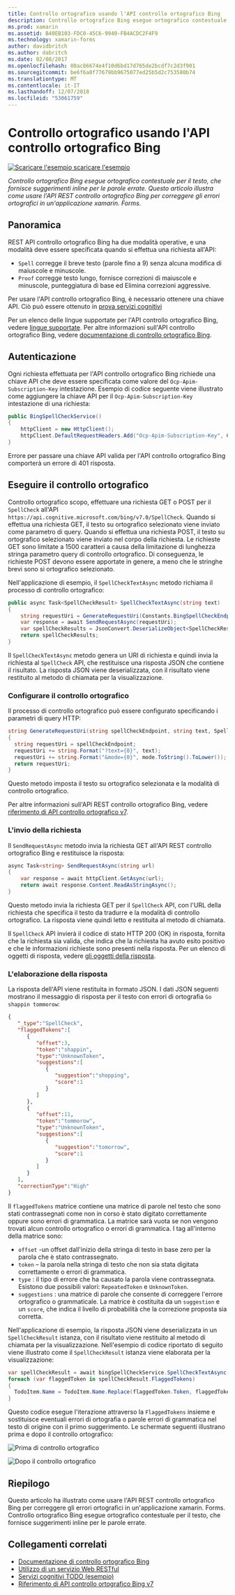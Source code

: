 ```yaml
---
title: Controllo ortografico usando l'API controllo ortografico Bing
description: Controllo ortografico Bing esegue ortografico contestuale per il testo, che fornisce suggerimenti inline per le parole errate. Questo articolo illustra come usare l'API REST controllo ortografico Bing per correggere gli errori ortografici in un'applicazione xamarin. Forms.
ms.prod: xamarin
ms.assetid: B40EB103-FDC0-45C6-9940-FB4ACDC2F4F9
ms.technology: xamarin-forms
author: davidbritch
ms.author: dabritch
ms.date: 02/08/2017
ms.openlocfilehash: 08ac86674e4f10d6bd17d765de2bcdf7c2d3f901
ms.sourcegitcommit: be6f6a8f77679bb9675077ed25b5d2c753580b74
ms.translationtype: MT
ms.contentlocale: it-IT
ms.lasthandoff: 12/07/2018
ms.locfileid: "53061759"
---
```

# <a name="spell-checking-using-the-bing-spell-check-api"></a>Controllo ortografico usando l'API controllo ortografico Bing

[![Scaricare l'esempio](~/media/shared/download.png) scaricare l'esempio](https://developer.xamarin.com/samples/xamarin-forms/WebServices/TodoCognitiveServices/)

_Controllo ortografico Bing esegue ortografico contestuale per il testo, che fornisce suggerimenti inline per le parole errate. Questo articolo illustra come usare l'API REST controllo ortografico Bing per correggere gli errori ortografici in un'applicazione xamarin. Forms._

## <a name="overview"></a>Panoramica

REST API controllo ortografico Bing ha due modalità operative, e una modalità deve essere specificata quando si effettua una richiesta all'API:

- `Spell` corregge il breve testo (parole fino a 9) senza alcuna modifica di maiuscole e minuscole.
- `Proof` corregge testo lungo, fornisce correzioni di maiuscole e minuscole, punteggiatura di base ed Elimina correzioni aggressive.

Per usare l'API controllo ortografico Bing, è necessario ottenere una chiave API. Ciò può essere ottenuto in [prova servizi cognitivi](https://azure.microsoft.com/try/cognitive-services/)

Per un elenco delle lingue supportate per l'API controllo ortografico Bing, vedere [lingue supportate](/azure/cognitive-services/bing-spell-check/bing-spell-check-supported-languages/). Per altre informazioni sull'API controllo ortografico Bing, vedere [documentazione di controllo ortografico Bing](/azure/cognitive-services/bing-spell-check/).

## <a name="authentication"></a>Autenticazione

Ogni richiesta effettuata per l'API controllo ortografico Bing richiede una chiave API che deve essere specificata come valore del `Ocp-Apim-Subscription-Key` intestazione. Esempio di codice seguente viene illustrato come aggiungere la chiave API per il `Ocp-Apim-Subscription-Key` intestazione di una richiesta:

```csharp
public BingSpellCheckService()
{
    httpClient = new HttpClient();
    httpClient.DefaultRequestHeaders.Add("Ocp-Apim-Subscription-Key", Constants.BingSpellCheckApiKey);
}
```

Errore per passare una chiave API valida per l'API controllo ortografico Bing comporterà un errore di 401 risposta.

## <a name="performing-spell-checking"></a>Eseguire il controllo ortografico

Controllo ortografico scopo, effettuare una richiesta GET o POST per il `SpellCheck` all'API `https://api.cognitive.microsoft.com/bing/v7.0/SpellCheck`. Quando si effettua una richiesta GET, il testo su ortografico selezionato viene inviato come parametro di query. Quando si effettua una richiesta POST, il testo su ortografico selezionato viene inviato nel corpo della richiesta. Le richieste GET sono limitate a 1500 caratteri a causa della limitazione di lunghezza stringa parametro query di controllo ortografico. Di conseguenza, le richieste POST devono essere apportate in genere, a meno che le stringhe brevi sono si ortografico selezionato.

Nell'applicazione di esempio, il `SpellCheckTextAsync` metodo richiama il processo di controllo ortografico:

```csharp
public async Task<SpellCheckResult> SpellCheckTextAsync(string text)
{
    string requestUri = GenerateRequestUri(Constants.BingSpellCheckEndpoint, text, SpellCheckMode.Spell);
    var response = await SendRequestAsync(requestUri);
    var spellCheckResults = JsonConvert.DeserializeObject<SpellCheckResult>(response);
    return spellCheckResults;
}
```

Il `SpellCheckTextAsync` metodo genera un URI di richiesta e quindi invia la richiesta al `SpellCheck` API, che restituisce una risposta JSON che contiene il risultato. La risposta JSON viene deserializzata, con il risultato viene restituito al metodo di chiamata per la visualizzazione.

### <a name="configuring-spell-checking"></a>Configurare il controllo ortografico

Il processo di controllo ortografico può essere configurato specificando i parametri di query HTTP:

```csharp
string GenerateRequestUri(string spellCheckEndpoint, string text, SpellCheckMode mode)
{
  string requestUri = spellCheckEndpoint;
  requestUri += string.Format("?text={0}", text);                         // text to spell check
  requestUri += string.Format("&mode={0}", mode.ToString().ToLower());    // spellcheck mode - proof or spell
  return requestUri;
}
```

Questo metodo imposta il testo su ortografico selezionata e la modalità di controllo ortografico.

Per altre informazioni sull'API REST controllo ortografico Bing, vedere [riferimento di API controllo ortografico v7](/rest/api/cognitiveservices/bing-spell-check-api-v7-reference/).

### <a name="sending-the-request"></a>L'invio della richiesta

Il `SendRequestAsync` metodo invia la richiesta GET all'API REST controllo ortografico Bing e restituisce la risposta:

```csharp
async Task<string> SendRequestAsync(string url)
{
    var response = await httpClient.GetAsync(url);
    return await response.Content.ReadAsStringAsync();
}
```

Questo metodo invia la richiesta GET per il `SpellCheck` API, con l'URL della richiesta che specifica il testo da tradurre e la modalità di controllo ortografico. La risposta viene quindi letto e restituita al metodo di chiamata.

Il `SpellCheck` API invierà il codice di stato HTTP 200 (OK) in risposta, fornita che la richiesta sia valida, che indica che la richiesta ha avuto esito positivo e che le informazioni richieste sono presenti nella risposta. Per un elenco di oggetti di risposta, vedere [gli oggetti della risposta](/rest/api/cognitiveservices/bing-spell-check-api-v7-reference#response-objects).

### <a name="processing-the-response"></a>L'elaborazione della risposta

La risposta dell'API viene restituita in formato JSON. I dati JSON seguenti mostrano il messaggio di risposta per il testo con errori di ortografia `Go shappin tommorow`:

```json
{  
   "_type":"SpellCheck",
   "flaggedTokens":[  
      {  
         "offset":3,
         "token":"shappin",
         "type":"UnknownToken",
         "suggestions":[  
            {  
               "suggestion":"shopping",
               "score":1
            }
         ]
      },
      {  
         "offset":11,
         "token":"tommorow",
         "type":"UnknownToken",
         "suggestions":[  
            {  
               "suggestion":"tomorrow",
               "score":1
            }
         ]
      }
   ],
   "correctionType":"High"
}
```

Il `flaggedTokens` matrice contiene una matrice di parole nel testo che sono stati contrassegnati come non in corso è stato digitato correttamente oppure sono errori di grammatica. La matrice sarà vuota se non vengono trovati alcun controllo ortografico o errori di grammatica. I tag all'interno della matrice sono:

- `offset` -un offset dall'inizio della stringa di testo in base zero per la parola che è stato contrassegnato.
- `token` – la parola nella stringa di testo che non sia stata digitata correttamente o errori di grammatica.
- `type` : il tipo di errore che ha causato la parola viene contrassegnata. Esistono due possibili valori: `RepeatedToken` e `UnknownToken`.
- `suggestions` : una matrice di parole che consente di correggere l'errore ortografico o grammaticale. La matrice è costituita da un `suggestion` e un `score`, che indica il livello di probabilità che la correzione proposta sia corretta.

Nell'applicazione di esempio, la risposta JSON viene deserializzata in un `SpellCheckResult` istanza, con il risultato viene restituito al metodo di chiamata per la visualizzazione. Nell'esempio di codice riportato di seguito viene illustrato come il `SpellCheckResult` istanza viene elaborata per la visualizzazione:

```csharp
var spellCheckResult = await bingSpellCheckService.SpellCheckTextAsync(TodoItem.Name);
foreach (var flaggedToken in spellCheckResult.FlaggedTokens)
{
  TodoItem.Name = TodoItem.Name.Replace(flaggedToken.Token, flaggedToken.Suggestions.FirstOrDefault().Suggestion);
}
```

Questo codice esegue l'iterazione attraverso la `FlaggedTokens` insieme e sostituisce eventuali errori di ortografia o parole errori di grammatica nel testo di origine con il primo suggerimento. Le schermate seguenti illustrano prima e dopo il controllo ortografico:

![](spell-check-images/before-spell-check.png "Prima di controllo ortografico")

![](spell-check-images/after-spell-check.png "Dopo il controllo ortografico")

## <a name="summary"></a>Riepilogo

Questo articolo ha illustrato come usare l'API REST controllo ortografico Bing per correggere gli errori ortografici in un'applicazione xamarin. Forms. Controllo ortografico Bing esegue ortografico contestuale per il testo, che fornisce suggerimenti inline per le parole errate.

## <a name="related-links"></a>Collegamenti correlati

- [Documentazione di controllo ortografico Bing](/azure/cognitive-services/bing-spell-check/)
- [Utilizzo di un servizio Web RESTful](~/xamarin-forms/data-cloud/consuming/rest.md)
- [Servizi cognitivi TODO (esempio)](https://developer.xamarin.com/samples/xamarin-forms/WebServices/TodoCognitiveServices/)
- [Riferimento di API controllo ortografico Bing v7](/rest/api/cognitiveservices/bing-spell-check-api-v7-reference/)
